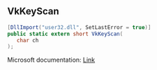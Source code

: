 ## VkKeyScan

```csharp
[DllImport("user32.dll", SetLastError = true)]
public static extern short VkKeyScan(
   char ch
);
```

Microsoft documentation: [Link](https://docs.microsoft.com/en-us/windows/win32/api/winuser/nf-winuser-vkkeyscanexw)
